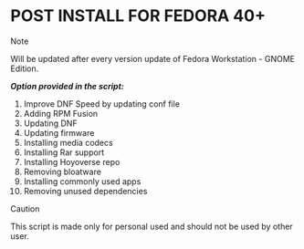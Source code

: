 POST INSTALL FOR FEDORA 40+
===========================
> [!NOTE] 
> Will be updated after every version update of Fedora Workstation - GNOME Edition.

***Option provided in the script:***
1. Improve DNF Speed by updating conf file
2. Adding RPM Fusion
3. Updating DNF
4. Updating firmware
5. Installing media codecs
6. Installing Rar support
7. Installing Hoyoverse repo
8. Removing bloatware
9. Installing commonly used apps
10. Removing unused dependencies

> [!CAUTION]
> This script is made only for personal used and should not be used by other user.
